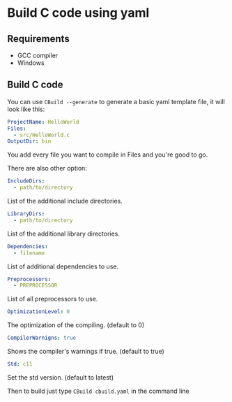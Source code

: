# Build C code using yaml

Requirements
------------

- GCC compiler
- Windows

Build C code
------------ 

You can use `CBuild --generate` to generate a basic yaml template file, it will look like this:

```yaml
ProjectName: HelloWorld
Files:
  - src/HelloWorld.c
OutputDir: bin
```

You add every file you want to compile in Files and you're good to go.

There are also other option: 

```yaml
IncludeDirs:
  - path/to/directory
```
 List of the additional include directories.

```yaml
LibraryDirs:
  - path/to/directory
```
 List of the additional library directories.

```yaml
Dependencies:
  - filename
```
List of additional dependencies to use.

```yaml
Preprocessors:
  - PREPROCESSOR
```
List of all preprocessors to use.

```yaml
OptimizationLevel: 0
```
The optimization of the compiling. (default to 0)

```yaml
CompilerWarnigns: true
```
Shows the compiler's warnings if true. (default to true)

```yaml
Std: c11
```
Set the std version. (default to latest)

Then to build just type `CBuild cbuild.yaml` in the command line

